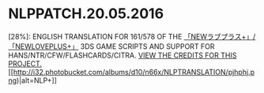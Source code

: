 # NLPPATCH.20.05.2016
[28%]: ENGLISH TRANSLATION FOR 161/578 OF THE [「NEWラブプラス+」/「NEWLOVEPLUS+」](http://www.konami.jp/products/newloveplus_plus/) 3DS GAME SCRIPTS AND SUPPORT FOR HANS/NTR/CFW/FLASHCARDS/CITRA.
[VIEW THE CREDITS FOR THIS PROJECT.](https://github.com/LovePlusProject/NLPPATCH/issues/1)
[[http://i32.photobucket.com/albums/d10/n66x/NLPTRANSLATION/pjhphj.png)|alt=NLP+]]
